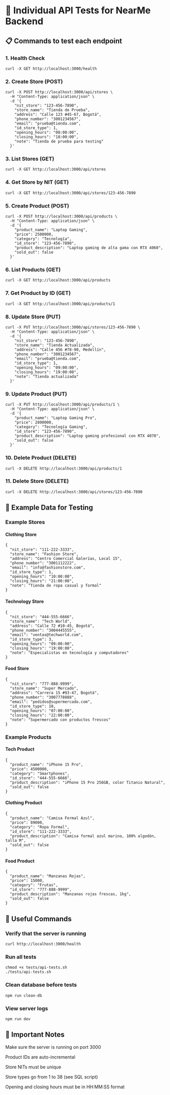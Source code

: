 # 🧪 Individual API Tests for NearMe Backend

## 📋 Commands to test each endpoint

### 1. Health Check

```
curl -X GET http://localhost:3000/health
```
### 2. Create Store (POST)

```
curl -X POST http://localhost:3000/api/stores \
  -H "Content-Type: application/json" \
  -d '{
    "nit_store": "123-456-7890",
    "store_name": "Tienda de Prueba",
    "address": "Calle 123 #45-67, Bogotá",
    "phone_number": "3001234567",
    "email": "prueba@tienda.com",
    "id_store_type": 1,
    "opening_hours": "08:00:00",
    "closing_hours": "18:00:00",
    "note": "Tienda de prueba para testing"
  }'
```
### 3. List Stores (GET)

```
curl -X GET http://localhost:3000/api/stores

```

### 4. Get Store by NIT (GET)

```
curl -X GET http://localhost:3000/api/stores/123-456-7890
```

### 5. Create Product (POST)

```
curl -X POST http://localhost:3000/api/products \
  -H "Content-Type: application/json" \
  -d '{
    "product_name": "Laptop Gaming",
    "price": 2500000,
    "category": "Tecnología",
    "id_store": "123-456-7890",
    "product_description": "Laptop gaming de alta gama con RTX 4060",
    "sold_out": false
  }'
```
### 6. List Products (GET)

```
curl -X GET http://localhost:3000/api/products
```

### 7. Get Product by ID (GET)

```
curl -X GET http://localhost:3000/api/products/1
```
### 8. Update Store (PUT)

```
curl -X PUT http://localhost:3000/api/stores/123-456-7890 \
  -H "Content-Type: application/json" \
  -d '{
    "nit_store": "123-456-7890",
    "store_name": "Tienda Actualizada",
    "address": "Calle 456 #78-90, Medellín",
    "phone_number": "3001234567",
    "email": "prueba@tienda.com",
    "id_store_type": 1,
    "opening_hours": "09:00:00",
    "closing_hours": "19:00:00",
    "note": "Tienda actualizada"
  }'
```

### 9. Update Product (PUT)

```
curl -X PUT http://localhost:3000/api/products/1 \
  -H "Content-Type: application/json" \
  -d '{
    "product_name": "Laptop Gaming Pro",
    "price": 2800000,
    "category": "Tecnología Gaming",
    "id_store": "123-456-7890",
    "product_description": "Laptop gaming profesional con RTX 4070",
    "sold_out": false
  }'
```
### 10. Delete Product (DELETE)

```
curl -X DELETE http://localhost:3000/api/products/1
```
### 11. Delete Store (DELETE)

```
curl -X DELETE http://localhost:3000/api/stores/123-456-7890
```

## 🎯 Example Data for Testing

### Example Stores

#### Clothing Store

```
{
  "nit_store": "111-222-3333",
  "store_name": "Fashion Store",
  "address": "Centro Comercial Galerías, Local 15",
  "phone_number": "3001112222",
  "email": "info@fashionstore.com",
  "id_store_type": 1,
  "opening_hours": "10:00:00",
  "closing_hours": "21:00:00",
  "note": "Tienda de ropa casual y formal"
}
```

#### Technology Store

```
{
  "nit_store": "444-555-6666",
  "store_name": "Tech World",
  "address": "Calle 72 #10-45, Bogotá",
  "phone_number": "3004445555",
  "email": "ventas@techworld.com",
  "id_store_type": 3,
  "opening_hours": "09:00:00",
  "closing_hours": "19:00:00",
  "note": "Especialistas en tecnología y computadores"
}
```
#### Food Store

```
{
  "nit_store": "777-888-9999",
  "store_name": "Super Mercado",
  "address": "Carrera 15 #93-47, Bogotá",
  "phone_number": "3007778888",
  "email": "pedidos@supermercado.com",
  "id_store_type": 10,
  "opening_hours": "07:00:00",
  "closing_hours": "22:00:00",
  "note": "Supermercado con productos frescos"
}
```
### Example Products

#### Tech Product
```
{
  "product_name": "iPhone 15 Pro",
  "price": 4500000,
  "category": "Smartphones",
  "id_store": "444-555-6666",
  "product_description": "iPhone 15 Pro 256GB, color Titanio Natural",
  "sold_out": false
}
```

#### Clothing Product
```
{
  "product_name": "Camisa Formal Azul",
  "price": 89000,
  "category": "Ropa Formal",
  "id_store": "111-222-3333",
  "product_description": "Camisa formal azul marino, 100% algodón, talla M",
  "sold_out": false
}
```

#### Food Product
```
{
  "product_name": "Manzanas Rojas",
  "price": 15000,
  "category": "Frutas",
  "id_store": "777-888-9999",
  "product_description": "Manzanas rojas frescas, 1kg",
  "sold_out": false
}
```
## 🔧 Useful Commands

### Verify that the server is running
```
curl http://localhost:3000/health
```
### Run all tests

```
chmod +x tests/api-tests.sh
./tests/api-tests.sh
```

### Clean database before tests
```
npm run clean-db
```

### View server logs
```
npm run dev
```

## 📝 Important Notes

Make sure the server is running on port 3000

Product IDs are auto-incremental

Store NITs must be unique

Store types go from 1 to 38 (see SQL script)

Opening and closing hours must be in HH:MM:SS format